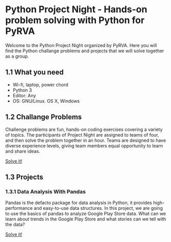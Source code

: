 # Python Project Night - Hands-on problem solving with Python for PyRVA

Welcome to the Python Project Night organized by PyRVA. Here you will find the Python challange problems and projects that we will solve together as a group.

## 1.1 What you need
- Wi-fi, laptop, power chord
- Python 3
- Editor: Any
- OS: GNU/Linux. OS X, Windows

## 1.2 Challange Problems
Challenge problems are fun, hands-on coding exercises covering a variety of topics. The participants of Project Night are assigned to teams of four, and then solve the problem together in an hour. Teams are designed to have diverse experience levels, giving team members equal opportunity to learn and share ideas.

[Solve it!](path/to/otherfile.yeet)

## 1.3 Projects
### 1.3.1 Data Analysis With Pandas
Pandas is the defacto package for data analysis in Python, it provides high-performance and easy-to-use data structures. In this project, we are going to use the basics of pandas to analyze Google Play Store data. What can we learn about trends in the Google Play Store and what stories can we tell with the data?

[Solve it!](/projects/Google-Play-Analysis.ipynb)
